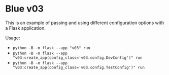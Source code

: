 # Blue v03

This is an example of passing and using different configuration options with a Flask application.

Usage:

- `python -B -m flask --app "v03" run`
- `python -B -m flask --app "v03:create_app(config_class='v03.config.DevConfig')" run`
- `python -B -m flask --app "v03:create_app(config_class='v03.config.TestConfig')" run`
